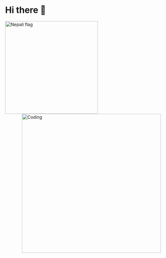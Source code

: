 <h1 align="let">Hi there 👋</h1>
<img align="left" alt="Nepali flag" width="300"  src="https://camo.githubusercontent.com/52d131fa4d01624f01e561438c1f048475fb2aad5fbd36ec89a74bae651bf5ad/68747470733a2f2f62657374616e696d6174696f6e732e636f6d2f6d656469612f666c6167732f313033393037343933326e6170616c2d666c61672d6769662e676966">
<img align="right" alt="Coding" width="450" src="https://media3.giphy.com/media/dWesBcTLavkZuG35MI/giphy.gif">


